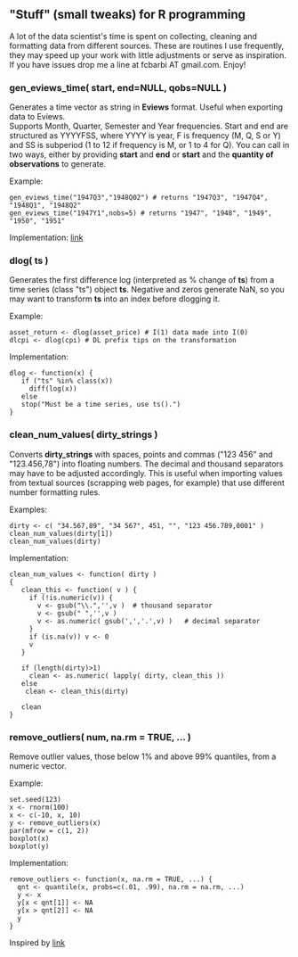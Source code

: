 
## "Stuff" (small tweaks) for R programming

A lot of the data scientist's time is spent on collecting, cleaning and formatting data from different sources. These are routines I use frequently, they may speed up your work with little adjustments or serve as inspiration. If you have issues drop me a line at fcbarbi AT gmail.com. Enjoy! 

### gen_eviews_time( start, end=NULL, qobs=NULL )

Generates a time vector as string in **Eviews** format. Useful when exporting data to Eviews.  
Supports Month, Quarter, Semester and Year frequencies.
Start and end are structured as YYYYFSS, where YYYY is year, F is frequency (M, Q, S or Y) and SS is subperiod (1 to 12 if frequency is M, or 1 to 4 for Q). You can call in two ways, either by providing **start** and **end** or **start** and the **quantity of observations** to generate. 

Example: 
```
gen_eviews_time("1947Q3","1948Q02") # returns "1947Q3", "1947Q4", "1948Q1", "1948Q2"
gen_eviews_time("1947Y1",nobs=5) # returns "1947", "1948", "1949", "1950", "1951"
```
Implementation: [link](https://github.com/fcbarbi/R_Stuff/blob/master/gen_eviews_time.md)

### dlog( ts ) 

Generates the first difference log (interpreted as % change of **ts**) from a time series (class "ts") object **ts**.
Negative and zeros generate NaN, so you may want to transform **ts** into an index before dlogging it.  

Example: 
```
asset_return <- dlog(asset_price) # I(1) data made into I(0)
dlcpi <- dlog(cpi) # DL prefix tips on the transformation  
```
Implementation:
```
dlog <- function(x) { 
   if ("ts" %in% class(x))
     diff(log(x)) 
   else 
   stop("Must be a time series, use ts().") 
} 
```

### clean_num_values( dirty_strings )
Converts **dirty_strings** with spaces, points and commas ("123 456" and "123.456,78") into floating numbers.
The decimal and thousand separators may have to be adjusted accordingly. This is useful when importing values from textual sources (scrapping web pages, for example) that use different number formatting rules. 

Examples:
```
dirty <- c( "34.567,89", "34 567", 451, "", "123 456.789,0001" )
clean_num_values(dirty[1])
clean_num_values(dirty)
```
Implementation:
```
clean_num_values <- function( dirty )
{
   clean_this <- function( v ) {
     if (!is.numeric(v)) {
       v <- gsub("\\.",'',v )  # thousand separator
       v <- gsub(" ",'',v ) 
       v <- as.numeric( gsub(',','.',v) )   # decimal separator
     }
     if (is.na(v)) v <- 0
     v
   }

   if (length(dirty)>1) 
	 clean <- as.numeric( lapply( dirty, clean_this ))
   else	
    clean <- clean_this(dirty)
	
   clean	
}
```

### remove_outliers( num, na.rm = TRUE, ... )
Remove outlier values, those below 1% and above 99% quantiles, from a numeric vector. 

Example:
```
set.seed(123)
x <- rnorm(100)
x <- c(-10, x, 10)
y <- remove_outliers(x)
par(mfrow = c(1, 2))
boxplot(x)
boxplot(y)
```
Implementation:
```
remove_outliers <- function(x, na.rm = TRUE, ...) {
  qnt <- quantile(x, probs=c(.01, .99), na.rm = na.rm, ...)  
  y <- x
  y[x < qnt[1]] <- NA
  y[x > qnt[2]] <- NA
  y
}
```
Inspired by [link](http://stackoverflow.com/questions/4787332/how-to-remove-outliers-from-a-dataset)
